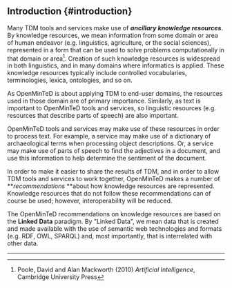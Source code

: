 ## Introduction {#introduction}

Many TDM tools and services make use of **_ancillary knowledge resources_**. By knowledge resources, we mean information from some domain or area of human endeavor (e.g. linguistics, agriculture, or the social sciences), represented in a form that can be used to solve problems computationally in that domain or area[^1]. Creation of such knowledge resources is widespread in both linguistics, and in many domains where informatics is applied. These knowledge resources typically include controlled vocabularies, terminologies, lexica, ontologies, and so on.

As OpenMinTeD is about applying TDM to end-user domains, the resources used in those domain are of primary importance. Similarly, as text is important to OpenMinTeD tools and services, so linguistic resources (e.g. resources that describe parts of speech) are also important.

OpenMinTeD tools and services may make use of these resources in order to process text. For example, a service may make use of a dictionary of archaeological terms when processing object descriptions. Or, a service may make use of parts of speech to find the adjectives in a document, and use this information to help determine the sentiment of the document.

In order to make it easier to share the results of TDM, and in order to allow TDM tools and services to work together, OpenMinTeD makes a number of **_recommendations_ **about how knowledge resources are represented. Knowledge resources that do not follow these recommendations can of course be used; however, interoperability will be reduced.

The OpenMinTeD recommendations on knowledge resources are based on the **Linked Data** paradigm. By &quot;Linked Data&quot;, we mean data that is created and made available with the use of semantic web technologies and formats (e.g. RDF, OWL, SPARQL) and, most importantly, that is interrelated with other data.

************************
[^1]: Poole, David and Alan Mackworth (2010) _Artificial Intelligence_, Cambridge University Press
